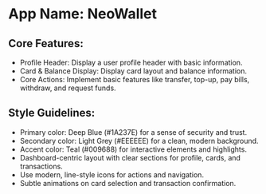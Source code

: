 # **App Name**: NeoWallet

## Core Features:

- Profile Header: Display a user profile header with basic information.
- Card & Balance Display: Display card layout and balance information.
- Core Actions: Implement basic features like transfer, top-up, pay bills, withdraw, and request funds.

## Style Guidelines:

- Primary color: Deep Blue (#1A237E) for a sense of security and trust.
- Secondary color: Light Grey (#EEEEEE) for a clean, modern background.
- Accent color: Teal (#009688) for interactive elements and highlights.
- Dashboard-centric layout with clear sections for profile, cards, and transactions.
- Use modern, line-style icons for actions and navigation.
- Subtle animations on card selection and transaction confirmation.